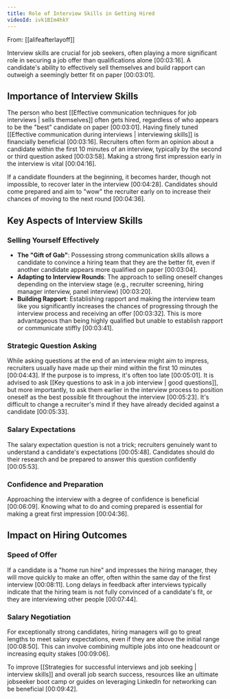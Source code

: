 ```yaml
---
title: Role of Interview Skills in Getting Hired
videoId: ivk1BIm4hkY
---
```


From: [[alifeafterlayoff]] <br/> 

Interview skills are crucial for job seekers, often playing a more significant role in securing a job offer than qualifications alone <a class="yt-timestamp" data-t="00:03:16">[00:03:16]</a>. A candidate's ability to effectively sell themselves and build rapport can outweigh a seemingly better fit on paper <a class="yt-timestamp" data-t="00:03:01">[00:03:01]</a>.

## Importance of Interview Skills

The person who best [[Effective communication techniques for job interviews | sells themselves]] often gets hired, regardless of who appears to be the "best" candidate on paper <a class="yt-timestamp" data-t="00:03:01">[00:03:01]</a>. Having finely tuned [[Effective communication during interviews | interviewing skills]] is financially beneficial <a class="yt-timestamp" data-t="00:03:16">[00:03:16]</a>. Recruiters often form an opinion about a candidate within the first 10 minutes of an interview, typically by the second or third question asked <a class="yt-timestamp" data-t="00:03:58">[00:03:58]</a>. Making a strong first impression early in the interview is vital <a class="yt-timestamp" data-t="00:04:16">[00:04:16]</a>.

If a candidate flounders at the beginning, it becomes harder, though not impossible, to recover later in the interview <a class="yt-timestamp" data-t="00:04:28">[00:04:28]</a>. Candidates should come prepared and aim to "wow" the recruiter early on to increase their chances of moving to the next round <a class="yt-timestamp" data-t="00:04:36">[00:04:36]</a>.

## Key Aspects of Interview Skills

### Selling Yourself Effectively
*   **The "Gift of Gab"**: Possessing strong communication skills allows a candidate to convince a hiring team that they are the better fit, even if another candidate appears more qualified on paper <a class="yt-timestamp" data-t="00:03:04">[00:03:04]</a>.
*   **Adapting to Interview Rounds**: The approach to selling oneself changes depending on the interview stage (e.g., recruiter screening, hiring manager interview, panel interview) <a class="yt-timestamp" data-t="00:03:20">[00:03:20]</a>.
*   **Building Rapport**: Establishing rapport and making the interview team like you significantly increases the chances of progressing through the interview process and receiving an offer <a class="yt-timestamp" data-t="00:03:32">[00:03:32]</a>. This is more advantageous than being highly qualified but unable to establish rapport or communicate stiffly <a class="yt-timestamp" data-t="00:03:41">[00:03:41]</a>.

### Strategic Question Asking
While asking questions at the end of an interview might aim to impress, recruiters usually have made up their mind within the first 10 minutes <a class="yt-timestamp" data-t="00:04:43">[00:04:43]</a>. If the purpose is to impress, it's often too late <a class="yt-timestamp" data-t="00:05:01">[00:05:01]</a>.
It is advised to ask [[Key questions to ask in a job interview | good questions]], but more importantly, to ask them earlier in the interview process to position oneself as the best possible fit throughout the interview <a class="yt-timestamp" data-t="00:05:23">[00:05:23]</a>. It's difficult to change a recruiter's mind if they have already decided against a candidate <a class="yt-timestamp" data-t="00:05:33">[00:05:33]</a>.

### Salary Expectations
The salary expectation question is not a trick; recruiters genuinely want to understand a candidate's expectations <a class="yt-timestamp" data-t="00:05:48">[00:05:48]</a>. Candidates should do their research and be prepared to answer this question confidently <a class="yt-timestamp" data-t="00:05:53">[00:05:53]</a>.

### Confidence and Preparation
Approaching the interview with a degree of confidence is beneficial <a class="yt-timestamp" data-t="00:06:09">[00:06:09]</a>. Knowing what to do and coming prepared is essential for making a great first impression <a class="yt-timestamp" data-t="00:04:36">[00:04:36]</a>.

## Impact on Hiring Outcomes

### Speed of Offer
If a candidate is a "home run hire" and impresses the hiring manager, they will move quickly to make an offer, often within the same day of the first interview <a class="yt-timestamp" data-t="00:08:11">[00:08:11]</a>. Long delays in feedback after interviews typically indicate that the hiring team is not fully convinced of a candidate's fit, or they are interviewing other people <a class="yt-timestamp" data-t="00:07:44">[00:07:44]</a>.

### Salary Negotiation
For exceptionally strong candidates, hiring managers will go to great lengths to meet salary expectations, even if they are above the initial range <a class="yt-timestamp" data-t="00:08:50">[00:08:50]</a>. This can involve combining multiple jobs into one headcount or increasing equity stakes <a class="yt-timestamp" data-t="00:09:06">[00:09:06]</a>.

To improve [[Strategies for successful interviews and job seeking | interview skills]] and overall job search success, resources like an ultimate jobseeker boot camp or guides on leveraging LinkedIn for networking can be beneficial <a class="yt-timestamp" data-t="00:09:42">[00:09:42]</a>.